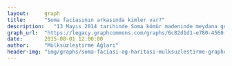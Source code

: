 ```yaml
---
layout:     graph
title:      "Soma faciasının arkasında kimler var?"
description:   "13 Mayıs 2014 tarihinde Soma kömür madeninde meydana gelen faciada 301 işçi hayatını kaybetti ve 162 işçi yaralandı"
graph_url:  "https://legacy.graphcommons.com/graphs/6c82d1d1-e780-4560-9cea-529167baf95a"
date:       2015-08-01 12:00:00
author:     "Mülksüzleştirme Ağları"
header-img: "img/graphs/soma-faciasi-ag-haritasi-mulksuzlestirme-graphcommons.jpg"
---
```

